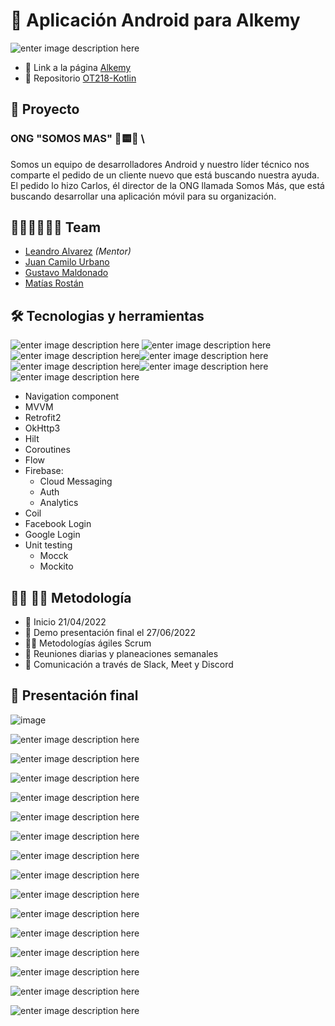 # 👋 Aplicación Android para Alkemy 

![enter image description here](https://lh3.googleusercontent.com/_SeLiLBUVGtRzyjMUnmhxK__ZK5ffg0qf96zRgccAstdI8FvGeeVquRZsElZoUqCqp5EGMcCpLjK0P15LbP9e4kpUa-xXqxRcl9nSvmvy1A12bG1YAyEicwj4QzIbd-fBEiFUc7HSgRrBWpdPZa4L9vme07kmuXEMJzeQhNmfSqkfVVa6iiR72xF99qZ5Ua1qTFRpg5xDhKExSxf-Pb8xC5b5JsOkbuzfmTA2DhgelpPwdzJAGNF4izIjSIZgu-fSYQYTInB2ewoqThfhY2gdOzheU6sCCvF4D7vmYhGGETN1vHbGMF1M0Bk8dsTC3FdI9W8jT56opbUpr6rJ7LUbbZDS7hsjP8ft57SfMm9UE06YAvGa24ZqQtWFTaQOqd0q-vYJtPjWGF1ufqOaqCxqPIIyuHe-oXUnSTVXcKUifYVasNXXtVDc63nSqmEuWS_720uqz7c0liB6y4z2k_PDUGXM-S8lgUJV9LxkPJnZSAvnNWovcNG6YCmXcEIFubNkZOXTiJp0Wt7pIm2RunO-kCQvq7iY_TI6gHnzluyUkzwzqE_BfvahL8xTG589x_QnklfPpqUMTSTQqnzd_DccmoJotFSAJ-1Vn7gGpSB7Up8_b-eOmSisWieYjq5iygv3sIt5X7mM6jeowHgsxeizq1BpdNxrkgHeHpAjSUTelxV8dJ3Bp4Hn0FQg4iYe96aGCdnnMwdqaDSgm7euq0kZE70h_qCSGrO5skF-WLH2owbrKKlPUJ2kWQCpGhYwOrZCQHdi5vweBXYoc-jnEublSbP0zBprroysBtA=w1557-h508-no?authuser=0)

- 🔗 Link a la página [Alkemy](https://www.alkemy.org/)
- 🔗 Repositorio [OT218-Kotlin](https://github.com/alkemyTech/OT218-Client)

##  💼 Proyecto

### ONG  "SOMOS MAS" 🔺🟨🔵 \
Somos un equipo de desarrolladores Android y nuestro líder técnico nos comparte el pedido de un cliente nuevo que está buscando nuestra ayuda. El pedido lo hizo Carlos, él director de la ONG llamada Somos Más, que está buscando desarrollar una aplicación móvil para su organización.

## 🙋‍♂️💁‍♀️🧏‍♂️ Team

-   [Leandro Alvarez](Leandro%20Alvarez)  _(Mentor)_
-   [Juan Camilo Urbano](https://github.com/laikaInLove)
-   [Gustavo Maldonado](https://github.com/malgus79)
-   [Matías Rostán](https://github.com/mrostan21)

## 🛠️ Tecnologias y herramientas
![enter image description here](https://i.imgur.com/L9W0ZBQ.png)    ![enter image description here](https://i.imgur.com/eBPlR1F.png)   ![enter image description here](https://lh3.googleusercontent.com/AhKjmTdux9-FrdjHcOkCrav9FUIZBz2-aaIaSvqSdTqdEGt3ri1udN921Iq-oe812twoJnebV4pv_VI4tNUA09ZSKsxaAdkTvpTHREVkLNECtWwJYLnhQT33jkmQ2lfrjYLNTY-9vmNePwGxeVYykfA80N8HjP_VAl_P5bfSe_0DWxc5ipiXy0D2p4ZZwJwTbHUvyB0YARBy0CFJQaKf8zm1WLOT-X6gylnoSmNyQixYtX06PWPO-aoyHMDXXrkQRJu8_jwxnnv7S9y_pSEvdPFAdGeGGK0xowe2VNvGSkAybdB5r3GBL7cBqrqJ18F5WoBYKibT-xWqHYegt2-PtDoXu0GutyFdiWHSP6QWUGWNz8z08GUS1FTuNJJq3C3AbFQIyLA1WuEErf6few0Zk_e6ghO9HOvQkFoZ_B07eCMjx4WkGwys4kx4417rnARNJuJS8MJDlEnZQJLopMnwIXy_o_rwHZ52bLM3uBCpMA5vhmzYT9zr0AuO-O20Mf0ztWszuy2_6P88ruZMfm5UDXR9S4dQW7RiF2lSh3QfeUQfKgQhPY4et9UC2MeGEGe0wnkj75lHMAbWSokiFKnn5oVifO2c1p-pzO9uqkU1eL9pEvsrCQwWgY19MWMTWh6MJ2NebqwXq6rbApOQ8XrYURtcyAEK0wbvnaV1pF_OLw3oPgSoFW7YxVUK2d4Avuke8pggAp5upiMEUAp-ydeQMRtFtzkstvGnzXrH_NQGWsTmpyrceybntkt69ine79tQJESxk50Ku_pIDmGofyKG8jktOIDYZMPZLRCq=w88-h40-no?authuser=0)![enter image description here](https://i.imgur.com/alfqhL7.png)  ![enter image description here](https://i.imgur.com/YNzDZ2K.png)![enter image description here](https://i.imgur.com/nFW94MF.png)![enter image description here](https://i.imgur.com/nPZHfAH.png)

-   Navigation component
-   MVVM
-   Retrofit2
-   OkHttp3
-   Hilt
-   Coroutines
-   Flow
-   Firebase:
    -   Cloud Messaging
    -   Auth
    -   Analytics
-   Coil
-   Facebook Login
-   Google Login
-   Unit testing
    -   Mocck
    -   Mockito
    
   ##  👨‍💻 👨‍🏭 Metodología
-   🌱 Inicio 21/04/2022
-  🌳 Demo presentación final el 27/06/2022
-   🧏‍♂️ Metodologías ágiles Scrum
-   🙋 Reuniones diarias y planeaciones semanales
-   💬 Comunicación a través de Slack, Meet y Discord

## 🚀 Presentación final

![image](https://user-images.githubusercontent.com/101227804/176515293-7389e850-5deb-49dc-81ba-44ef43d93c41.png)

![enter image description here](https://lh3.googleusercontent.com/sFlLkP113Is8pU7CoT-x9MbUplS8xKeakBoz938q9wxzDUcsliykvR_HpNVt3n0CjuZjhEDe3Hl6GB3Ofa0u_mgGsk1HYJWV7jrirS2HQJ_CWNNn7YVFHRnjpxbacL1ImrgfvxFMVWpPMRBElqgRdYRVFOBX-hCrw8s-K6qUWpEefHjvRTjQ4bbu7bWU8UmKeLL76qnTkug1KCxiqKflDeiJYWHRsgcQRaLam0VHh4_mg2b2rrFX6uN7DkiEVMq0E0jNBafc8NZWVqr2rCV-0qsVV1feOgS6ar7M9pj0hrV2F375A0a1oJ7YYOqCecGbK3h13g0xofIPYMEjbyo2jde_wrYxKsQTkv_0R0n2Lm9GcAdTdUvJrja3erLvaUp5n68XgpdLzEuLCgI8zQ1Zlp29gFgL3rCimSKZA9-vwKiUpMyyYLYuDz0BvgDfIRbnVGgj1AbrXs7JdtpkB5VXcgJWd5L0Qth0vIKAr6M5fT9wHduSGehefAKsdW-mnV7C83qaPIW8dS6OBaKHkpIZt6G1ToJHR-8zrv-SBKUZ_kqtY4aOYJgxejlR48_egD75Bhi3tHSV-GdcpoIag1lEcs53fOJ5RY00tquS1_hYjILp_7kR2MtkvizdyGlmQ5tJmjsx1k7whphdPPjAaNPIJrrCuWZoITcuO6J4YU1MfTQ52rktdMc6_v3oBbZirsdebVCEMMNAau7FbG2_Qmd2mfl7qUIWp6ry6x1kmgNWjHPiC9FocpE9jtH2WZ_kwOL6JrAxtnXyMLNlq1ZTeXZkbsiKBEMfqg133wXg=w1410-h793-no?authuser=0)

![enter image description here](https://lh3.googleusercontent.com/1gZ0dOg6GvETY-7YzH2TgFQZsHa8O26l7v2Y0FkWVsgrPDqBnuedeCjTxyJ-EBF65fZ3CIn2kTfSLPtBnaHvos7--3keF0AudvwN4icH-vMGviIzKN_ibpM22uzgM6StvkS4WVH033Q6rKPV7M-JCRjA-J_tfiPKdx9VObVjuiO5CQXk7oVTE45ikRZ8xGID6TWxdwAc77BKX7BjZCzxHWWmhzZNbWKnIsHpxx9X-iZah_gDS29nKw50VC2ljxB-geuMMjmPNaGl-vQgcqTa7TiaozIaY9pRZYUn68Kr3xD-K4wOvynh3rH6F3-xqEeooHMRV6uFYwwsi0rnkfCVoMpvUT_UNqiUPiyBQEphV0rM2rgXMCATWen97ZxhASrj4uE3o3dE7VLnWMH_sqJB7QF5AuleVai6HnrWWqWrXQmLRW4idSSbRIBj8j_5pyhEh_AkGS_nxqGtSK1_bjnzrm_zjAvuoqqTwpmFzDb5zJoy1DClDAo5RIcEDg0xrAW9hZn92agv6v6gPWnfr_-1atitXmHvN6yFkULRf5g0rd-1EnehRkWr0TvjMXrwCOPE2p9Ko3lbUH8_esWjT31NGwQIKkwCTG9WqlUW6J0JM-2aP6e52k8N0jTjUzlFRzwaOcX-xhItvUtCC_T-ochbs6iINTL7h8tM9nrwG0EtFRmYXV4WzHuHKrTSxBKslnLEANB1DLolEX_5XHbhrKLddCer8PTv3wWUSh3DEIHZPoC3WXbQ2iaKKXQhzSB6xS3G9VyclHTkqB_AS9I7zJUZPHM6h7dWe0vdpljU=w1410-h793-no?authuser=0)

![enter image description here](https://media.giphy.com/media/5zhFcTRq06pxBnSQ1a/giphy.gif)

![enter image description here](https://lh3.googleusercontent.com/QEfA1cCNFasbt12wYN7GtnkBETlP-ivBXReSwnUBo-21V70MgYfra_b9O7cqHFUcmNdL536Av8KlGotQb4GIkG4ETzA3SUrme4JtUpla_x7dEu4aULTy33vaZGbubVBGucNjOi7vH1yjnKkknaiDFW_sD5wKReVJUzxTpS2zt6n7qo4-zeVFiKQLuAORwzlfhk8mrVqBN6OvhNoi1rtr_MM-JEc5cI747AV9jFKbLYllFaDkXDzp1APuCy-0oAsSR3yawEYXSWkhnH_YF7ZlXK4w1w4W2mNM2PS5GUeAeMnQECqYFbCTtK8eCO0gAJTuKkN7kNHY4DFr-0G7GFkEyHuc5dTfCYEf_6CAc8_NUjps1ppTcEJSXOYSyY9hmbXTPucrxci7R9REfL_6tyaTXM5zoRr9P_tmG_N-tRgSL6SD5q_8s5LVbXtDD8hJSu7iOYDGBbuw6m2I3TGNppu2N_uwhwp57L8Z9n76JqW3CKuUO3VyvBG255w3F5PrkTlliTjYuTW_dRhC-z8kvu7aiLRKDKIJtpJSafpmked2sEHY5tRF_fR1tpGvlxb_hzssqPZpH-MGTpJSnKoNDri-zsGA_6ZLq2tvZ8YBtWkfVmW5Ry2XtXVmC5Qbzqip-dw-EC26WFeWgfaFJix88sKzckq3B9h7dE0Ewc78ApbucgijgOMTZm0Jzbtz8m8iFshtRkPCQSZq_RNIB-JkweXSyW5tcXmWTFvZqSQ6SHKmCnzEi1ooIXYvcp_8EiGvkYpjoktMr0C0Z3ATD-oAwvJH6iEsapsXPUmzlUQn=w1410-h793-no?authuser=0)

![enter image description here](https://lh3.googleusercontent.com/Mc0yjZ9ok5fn6aLMrzZHyoyD38JPCuPJ_0FwP9R9gHvz13RGk5udUzeejyBBkpHWiQEQSnsKDJ4l-4NslhlyyhI7Z2NVSgh-uB5l-1qBVVocoa0q6C8edwCpJEeDfkYs64fEUSJhE714-LdBVZ2YfJBzlgOVD9XsX4nO9utY3mQXUMkw4Ntb0xtPNPH7NhHP0NI8q8cwvHdHXkFqIGwVxg3X9hEKa_K9S_ugWEdHYTlet4jRCML4_2n5pwEpbcvYioXdyKDKebZ4a2DW-T0V0xpeR2RlfkXBvXCA-OUiA4KLVe83jN9oZwlACQJtTc9HKBzCUSS_EuoEkbOlrXVUvp3kAB_dW9UUtXOgu_-lDh4EfNXEC5F5hjcP_DmgJ38-LDEQAydw11bC9zwpgUBXdJW7vg-SdPWL-__uKIUG9NFkQaIbziMk5QNWooG7z-29_EJRoqXz15KAwLlkPNiNhEBolASWB5J4H3E6ATNfFkuXZ-s6_-nISKsAntCMEgNoZ3t6ViRAtDKmmJgaZM_8EAsak2YQa0haD-bjHLSPxOMMQNi8lGY9tSvwh_El31wJbwNqHlqVpSb4DyU82TQHyXL6ROCcUn_QGQXKFGQODb4f9pg2QK2_O-xp0mvTUIBTw1D0nSrZyd_J4qZhdlxdlQakDvHYKNWgl_UygGekqRSAjSB8KLS-LRWnpP3oPK-ZGKRX34VbYUrWfjbwVACGUoyCcuzqPw4e0Ip9g9jIcPsy853VeNzJ8nwiNZz6XZeWoK2IZ7rztIr93-kW7x90X5hQiVKhEeqCNvPQ=w1410-h793-no?authuser=0)

![enter image description here](https://lh3.googleusercontent.com/ur7QM1qCut_N_xxApQVetfPoHSvomhW4dikEsk4rob8u90AM5y8txVfvWrm20Cv6eyGuZQ3mKRr67PRjqQLf64e7WssSP7KJYKsB5Zeiri4gnU2rjq0Tdz5d5PxabWPR9DYftH0v1UQ2f9wV2Xy7odB_62tHRxSWn8QKq7x2ewskqmtThG-dbKGvP37DxWJfikKeC0GdsihMx03UBXAEu4naYJ7uw4QSP311qkYMmzIvwuON0WCa6zAAA65eQfBKgMvlzp8Bcx8bhL_SXPWH4wLNxHbiymBhqr1TZ-oF6FhDjpb5nzh52UGR2VzNdnyA50TDEzKISDdLAnJR8r0zGGg4agCwz9o9zTpkGXmbi9cyHHaMiKPLgQOqILQ8TRVqC_vIz76Cw3xRRgZuv3rcdnj2doKsHxmz7Rbxdkw19LINWQXuPCLipbm9JckXUygRu7RvlbJhqUNRB-QjcTK6eTZbU8TV1RrtQlMImND1XoIxBMNwi7WTtfWNpKklN57wgnTj0wvwCt1DGAMXzA-jQs98Z8YNNr0au17UDP2LseEy8JoxvutuX18lpI5sjpvL4bxY-pghf0BH1KMxcXb8tRevrDVouxjx1eYdyJh-5W6-XNlPZhuegvk44EphZMbF3H0IGX0ToaQ0WFr6xuMuYlPPVu7-ixggHPHtumuygOZUivoQa9xq7qQfhdrePAMDPRJUVe3ZNGwwKtE878ZzXBYz6Wu8MhcM_JmEB-wZUxxkiOu_XgNCwVXJmo5S0w-5LeQOTI2-zU9ojm4CHNo9_i0jTDiqE2R3zO5z=w1410-h793-no?authuser=0)

![enter image description here](https://lh3.googleusercontent.com/VfxFg70_zMkXZtjBwyrlQdbs9k_4Y3orE1-ja4Q7gKOWTLMRT5ha6106IRa5Ws6iFNxuscUd8hTTtHc4kXwedbXp7Rthf86qKypP_LP17c1lLxqMQlvpuGX8iz7dUmuHK-OAJHHfJUo6CF74_f49dra0Kjer2mbzDtVGLQs4rzPKZNfkTW20If1ojT5FdMwxPWWQt6QJSiADMKMrrvrCkcKNruEqjzYvJRU9ZEicXm60UUelkSqrUD-nwJS9XyZ9xtNrmoyo8qVLDnYGuiN9kRsnjrX4uiO8LmvpVqAavQH24QygSywzgEKmkfh8JGVfWWzi29Llc0begrzNlTWauS95wDb-uBRt5yULB1UN-U3MsBYamG5wHwfKxSALi5LmyPB7B3k5C4vJjpPzUV06H_E3M8sVsQlO5rfg7RWyKwuyuFxWpy1KHSay_Ke9DegTepFQBJjphnG-o5sDz5rcn4uAqqFggpZSzr30Z-LATp7VgoA3PQi8wd1Z0sSPURYc4WWf2pJZlMLjaJ42PgRttXxI_y3pVBVBCgt6nAKo4_tbIQDEfVz9o7voOiAq7hujdB3BR65TZBG3IeZsiUqqx5f9MnjwdCavpQdtvaqpLB6FEEmnXR-a56tHbVSfMfzGYTTMNF2KItyv3onaZqjbu-goErJHdTTfvyCNiDSvX6q535Ha6muME4kNBaYqDYpOyJsTr3SBTb8u-qBausWj70g9ZFCgYiyedDzueDE3dqd98u9kqEcqWMi7IUIjVpZjH3j6UQIJ3EnUoGpoFdbfAnb6KW26f1YEGkRx=w1410-h793-no?authuser=0)

![enter image description here](https://lh3.googleusercontent.com/3nMPD_RQJMAcUm6bYrZ3o2UvZ4QZInfsY1BgJX4kFGco9XmmJyoISzBKUosy8jTEJHt_uJVOiVjlZTIurZ5EEvvcrm-WQghrUWhTwsT0RmOLZI1-c5GmBou__DbGURY47zQGXTqtQ-QaTe6bD2AH2tSa25gSZzm0RHAEZiGaBhK4jCDfc6TFj5nlU1Kc3L4W_DrzTjYSX7JcLwz-cdT6OTwtfPkw_qxgYbZsHPmmZKHiNFCGkwC6HGLZVY0tW3brT72v13udCVn_-SjnEnu9qfP9Oj158xgGC9ydXOohsFUOIZynpK9BGWcQ6BB48D5uX3LXkkIye4KusCFGG9d35LN5TegAGXpj4M6Z3ofvnU4fMFboGZl22X2ktQrp96nWwIbNnYlUnLbxOFVpkN9HG3vrEg5Gi4m5eYSY5IdQoxxCagL_SLhCkRNZ1P-T2cE2Wth3hp02T1PFQi6GcpwkMinxWpirjosJ_MX-5AhVGGcRGAU96vLwwLdX2QrxgIsRisGxWkcYzi1Si1c8n4UsRdwwtAIyu5bP-wZZ0snBxBlib1TRQen9SRSV6z2aKz3hEvKrWy7Seb1ZlqLZ2k2Dh66UbT6fE9hXoqMUdc1wgkSRDPLPbeGepwrCaURPo0A3VhG2zESV3dxYwFNtpn04HdJT0ZNEuSsn_xG7s3rsYRmBHbsrtoAfhpRGNlv6lPQv5uaW80XqnXICtLf__WGo5jbIivpS6rH1yWD3uXAFSA0LnGy_9nWgYx61rvKNF8ov2PaBK_FKTRoCDypCuPAwaLW5QPOrINISAL1d=w1410-h793-no?authuser=0)

![enter image description here](https://lh3.googleusercontent.com/T8qHPx0K3-TpzmbyE3q6MM3rZa0MKESu0TPYycTl9EW2uDkTxyvEY1Vm0ZAQIMOPlao2-VjBT8EhPEuItmtNCU_eLtqDbQwe_bLC0YvP3MffQcwIzFbz38An1PKJhKlnVRi2TI6NkGLcWh2u0ksPcYjwqG99BP0zSSbrki3rXsubeIInCPDu9yclHYuE7MSShqaTVeInOlJYQmyoo3-OGklv7yS4Te2xdQqJTr5BsycnFeoye8xl_gbtp86ocII8FgPzUXdJZObXs9vS_-ZGI7pyBeb8BWe4GyxknN_Pro_L4ieq4Bk-WlLB9M_CmFA6RGyAGF_fIaon6xG1lCYZX4FHnNEKSsdWwBDrNummhp6y7wm0xUkS0rqA2AxbFb3a79JqTbzoThtGXdppdfman594CuQDIlmqX5fxWQ9QqPc1aP2_jgqVRiw_pRl5vwFZY6O3v7xFaH8hgVka4P_ovUwXn6fPJ9gG0-LUlp9Wh3_RbE8UQuqr4yoDwYGSorIux7anczkyuGg4HCCZtaU-8e42OQibyl1fPQEMdHgoj-fEIJm7DlNMLMct8waTC2qls5hdPXM5wqIhN5YVQs8-PlCkjDP6uPk6dsKXmim7pRYO7cFCdhaFlnGbrkmLDrirFub_Mt5VK87O-vsNOlI4L5Q98m5kzb7oLEa6V8MFrNPXHMDL46Tnapd9-eu5Eu9yz74V_XxvvIGT71L845c39ZPxPSJSWc0rzZQV_FE9BDLAYEN7UX2QUncEM3jNyEMgnnjduMhLVHVuVjGhDD9Eqp4xGImH31oarwIe=w1410-h793-no?authuser=0)

![enter image description here](https://lh3.googleusercontent.com/rW7P384HHu4C27O37quKLMDB2aCcdWO0X5y_M0qJ7Q2trGHsSKqYSJK18CfwA5beYnOJldDtSWMGjbfp_xxp64Z9EJ-tBj0g2XJwuGqFqTFOZUrQesm6knQ58xpZTrdfBgjf44Xohe3lx2__pj9LPiebwyfkD6wT5SVtPDbkvOZZiJpi2wOqa2E2Tcd0xongY2msGH9zu_2vX9xIU7PtgFDxaJ5N7KMFgpv5Ua0WUr5NBNZLTyh6lZVG0eYfd8t20DGCJnqgjjU42XHNQ5Tg4rkUR-xL_xOLppKNl0E2T6aSkPZC3c7IWVgSfUJ6mUjSm3FCin5C6GUlCU-oPpwKyTMRJMhia42fgfVsvgDW0RSLn6PsgnUqJKDH_L5u4pHxCKUqfoOuxsazoXeAhlZDq2tJqtTxoo61YqkJXoYte19boS6IK-SxnDkKkDjYfxHamtihUDListH63MWFWydh7tkOwv1_PPP_CuAkv8iUY1uw6ZPLaTwfC7qRDZ4dFT6VfMhsjfhXQvn7glHG4AWnPtHlBC9AGhV9RmbhezmP8EIyM5_fvlJW4NL-5aLUHnPNryTGutDigR72C5g4P3M40-Z-obIkE-1wx9sAl_GvntJLYBXAp3gglzYw5ffMXAthVzX3UpTV2MiahbBBoap0vycKnElUpdjt0EvGEtTZwPO4iYlNwxXdiR-vA0HgRUpTGDPH_lERABJdWOuNdnu69G-HY2l10G8h9BQtpzpc24qi-45eQ1G8MTPw464V_EdcmcBaR099pIPJ2UFfvhyiwlgrwbQTwdV8MRgC=w1410-h793-no?authuser=0)

![enter image description here](https://lh3.googleusercontent.com/C3_8wHPETdm7xWZn4ScN_7a0JUzWY7gRzppcdvES_UhNk4OGmpU5UVkWtEu2oV7EY-0inqF8YL3Gs0omJGLPmg5EViWHcLXCuMdmON3z6mWYwsCWr-9ts1QYSq8DvUQYg3Nvx-oF9OrgqlsOnoXIQPKONhwhbDJjlFAe4ffRQJ_mS7d4rJMK3xavBloTqs43YnsseZPTBrks4VKMtQfB5Y-lvv4MJhJIjrKVbOjBuJ8pMXgnEelAxn5EpcxUfyP5_DI5UiJ2bZK_cCmTL-ytEJpHHeMrUJXulDMK_ikkAouFewGH61sFpM0cAHvF59ctgRXFTUYb2GXjivyCBA5MxCYYjLPxKmq_aLzYA67OmS4pDCS-1pXGpmtL-Avvj8I3GcchhnayKnivfJ77XkVDTpqMmTTdcKzoLP8jl86TsZ1RUz4j5Bor0AyCITWZtQr_OCtz0wUCx5jFNIYZtBLGCchPPCyPUIII57KFT0Q81Xj6iSJcet1LqzUlTJvUmYhgBrNk5hMvmm-GVAGewwoZ888Gzrxwu6p-7XHyJ3bAfNJfi_lurevgswMo4Ng4QE6Cp5RmydUOCeoc4yrzX1M_VEa0LK0CLHKG6Zen8f_jeNK1IO1VJb3KOoWr-ts4gpl-gv6ua5Fj3urZDqbDv2w6uzs8VyoVKkmNorfvK-LD8yOeU4waZvnGQCUCOvI76oOolozwkcnp77PjcZMGcQK4WOOBxdAmY4SCSAxTibiuJCx4HQPnHwc5HtxKBLNKGROu9vIxBFu14unlPN28loVtLMt4KDmom8k4bvOZ=w1410-h793-no?authuser=0)

![enter image description here](https://lh3.googleusercontent.com/0MnyePhIvJ1WmQb9fAa690IK47kDWZ1w3XS47kcaa2ihgsvlw1hP61cNSQqYmT3cg8weOk6Ox_3dwjyvuTGAKn9p05QMZwXZLm0xEbVSy1EvntOEgTZfIxtJWTtS9O-Gmqdpg0B2nROHC9BfLhJ_Knh5nySXahfuJiRHNyxbLiQHwQAg3P96YfFed9EQekqxKFSgPm18p3qCo5US40WRnr70Oi6Vq89jFn4wduoHOcS8eEpCH9KOICw8Gr-CiSY78sGgp2rYbPZEBZ4es-F7AonDW8JWGAsERhjZIGDXbVt-H6qqTabPx4je3617MEqV-udxxAlSiKclSZ_kv6GoUWMlTv-zDjTCeSS8F0RJKW1CarcAsdXhI46smQirtkVHBIWQw8KJcBHfbAh37F_Rjs0FIfg9lz7Dj70Z-2Y-_sjmTrU6uishCkpOBl2WVItu3_F6s9_NKiYBEDz5G8gQEQTyWvReaklLIzCpHBc6B1DewMN2kWNaiHjojOnNWIblOWGPQp8_maPCK1APzDEsF5sA45c7e7SyyES7GpQMgJidoDFwMsvMt8-ixP6qsK05Zho_E4ZMXlgNIyh4OuOqJRj9PkashLT5Py6zX1_FbGywbZJet1wmD2-1BSkb-SSopANRB6UyVynpvXAyjfZiD4TLFqTepYGeZhpYH1ubn4mqsfmV7mFusc17iF2FPuKoLRQ1R-bR4NhxvUINxt4C-clsiNrgu1Vayy06SQhUiMGRwkWDna5IhMqwRsCbEPgnPP_Rj4DhlvWGkCqA0-_achzk3Kz0XWEz1-kD=w1410-h793-no?authuser=0)

![enter image description here](https://lh3.googleusercontent.com/_pJ-v1wMQ1hmAG-s9FSBGdjb32H4s5Ht4VzXL6RM9WC6JkD7QsXlFU2swHwNjbag8paM3A7sbxy8k_xn5Houmf2D2DsvIqtzhyz0N9UthXaREemAxKJ4YkMdLQ-iGpppfQkk-E9eKOKJI_7hgcxQhATZIP4kOQYlY0jTy8t4K8GDc5qy1ZEStQOChCsZ6WaCuUgqGl7pBnlvwb695YmPhXaD2LpMf5PLrmQAD46vEr6ro4Ay-oAbzAObIHWTNoRbbPhgQMlmzndQUdvP-A49w_Z7P6rB8K2MfuAuqCj4OEfazxhZjHgizNYhepJtt3Ui1gjR6ZedH51Te0FJzVFoM3Y_7k2p4koTT5Mtljk7SUIuDXii_yY-77KJZNm6YdLPoF-LIYJZtTVCiDBS4tIQZme22BpcVZzH3n1YRGlah4vugBBjiMb5-ypwA0NRS_6-6pnLZ67Sz5zRiE4lrZiB0yLW66XYXyAJa5PbIZndi1gquMe_9bx9TdQdQk9dpgzH4LEobHfnyvYUC-da78xoPKAvRSKEYpFohtbEIdPM2Q3FINyyxIgOegOUm9RCdxMODIkLFHvAVDTw9MRgL-bm9QxYkZO6rvD3nHU2zgaPk4jKIpa47uiFnf-UP4sEDUfnsvEVIvlrCTiKDpFgihbJVgXq8bSHiqHwSPsX3WVjkfGSqtrUE4LA0aOdY4yTOyc6W3Z6XQC0GOha2tniuD6EcfZCxbma0xuhetoSZRK5F_jP34O7tRuJxVSfn754HI_zNjh20_PRLvLwrLYtF15lRXV4nxv1OvlU6TLm=w1410-h793-no?authuser=0)

![enter image description here](https://lh3.googleusercontent.com/geceEGjd7_oH1-eQxKMJFkZ3zFD2-2IlMTyeON9rkYvAI2r-PNGdRcqEfHBODSXG9c-m0mLGqfiYV_GUg3u0ogRkQ_DJcUvcFp5X5fJDJxLoXy1xFKSU24HL7PioVtzrVket4uiEFzV37OI8CCFOvQLTbasdMGVJvi6Jxu2IgCCrwkbVTAt2rWc_xosMiiKGQn8J7tM_9wL2K_AGPlWsNwJ-_TQ8ejQkNPYCkSz84Yxlghk5iqGBBhQaKjraY04t-Skj60dp_cj0yI18ZhHT3kJMeS27ZavptN2g6NhEdYCC7zi1Ap3SmRyjoyC5azFgOnqV2HQZKbRhdclJwowGfpmA2W7cIWYfN2Q4j107rxX7r3kldLK8VfkKvw8VXrtCaKv7HgFZ4rzZprsETwz0c8L1PUdriviFgmsJog7jqXj_03-KZv_s0ey1uEF0ExpT_9bmnb-5HtbmjIrDXU8xK--APzUub08WKGEFRA-jDTgBw_uAq1F1PoWo6Nu0P8DV4nawthzMAGBSdpSpWGcnqHXehZ2PbkdfJoMp8h0brY8NTXYZOiMMVsRoxDVE4rQJKxEjmj3HtuMS47HRfQT15vmA99p9_S94brbJHB-xkQpHrB4Zq75mLWsQvxEr_kFmVVf1CT85LguQn13Gbk_I0iKp6YH9CpExPsRBEBVZVXkBY9NcmICaxXbKXrAZaZi4f03PZrR4TNHMPW-fiN2m-lM0uEE1Jw858dSMg8AdIkedqjqOmqaDXuTLIF1Rip4Fih5gksX0ZuJK81a_d4o0-D3mRxo-WT8E7hcN=w1410-h793-no?authuser=0)

![enter image description here](https://lh3.googleusercontent.com/Elsm_5GYZ8ikkLF9eJ1FJybjDGYQAxpIL8iraShNHGMWxa6ATwMY192VGBc8_B6OtUagJsOu5R1bDmDk1qDzrooPhpnmjnAoym1CouNgTkDRb95t1cqFiZETAwdG9xrXTeX1UfjSCnQxwe53Ctho0TzTjuQhqCFKzEBp_x6lX0h_v8sWjfsPMJO30ANugzpqswjbrNPou59Vvf5U4EGcmKOYU8nSl3xzsmb9AyZIZh2fWrtz17OM1uwY71FNl8LII3jdvW9ixWZKtUfHjQtefcviKHtpRDmO-vvBNQCOi0218fR0F_in01_N7mU8jlInx9nvWasrwGdFMr0fY9an4nCxiw_osaeci_9yEx9lRQjm8unjKaXMGbZVuMXmPHwkSyQ8cCCOBbErPmN0wxb_xx5L46l75b-eGUHqeAsjiI6JIw6y2atvc1rHMpT7Qcmjapo3vvn8bX-PPRG23S1YcO8qyoYgkgZJkvLZVDb_MlV-Jdqt_KArMAFoGcXiwSbcsuxIlTP4i5tly57gh0EIkyDGpOv9tbSrKYA85jG1iN2fN7BKQK8fxErie9FkQfV9X69Fc9SRWqmsrQ_8WzmmsKrRZWq3O0rWcgqnHUv6Nm1xuOpBrFPh3dorpbH59tURjobFzDzsSFaiIgBDvdHWfxEAswMFevBxlGQbgLMOhhhpF7MZgzE-5LtvXM7wz6VabjIZ0Axvxya_2CzhHimgDyXQWAG_VwgdHWfEhwB7rJdPw1l6JY4hsCP7X82w-3n-G9WUEDMoqW3A6ws6lAjTMGgmobgLD1Cpsw0Y=w1410-h793-no?authuser=0)
